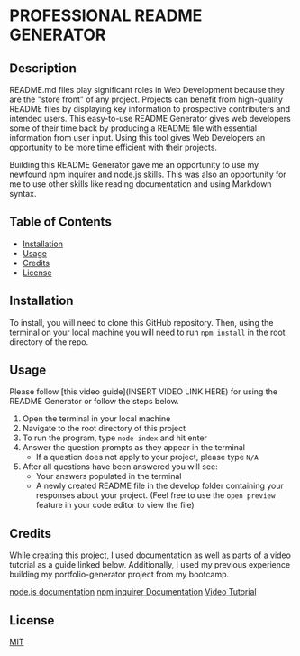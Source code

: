# PROFESSIONAL README GENERATOR

## Description
README.md files play significant roles in Web Development because they are the "store front" of any project. Projects can benefit from high-quality README files by displaying key information to prospective contributers and intended users. This easy-to-use README Generator gives web developers some of their time back by producing a README file with essential information from user input. Using this tool gives Web Developers an opportunity to be more time efficient with their projects. 

Building this README Generator gave me an opportunity to use my newfound npm inquirer and node.js skills. This was also an opportunity for me to use other skills like reading documentation and using Markdown syntax.

## Table of Contents

- [Installation](#installation)
- [Usage](#usage)
- [Credits](#credits)
- [License](#license)

## Installation

To install, you will need to clone this GitHub repository. Then, using the terminal on your local machine you will need to run `npm install` in the root directory of the repo.

## Usage

Please follow [this video guide](INSERT VIDEO LINK HERE) for using the README Generator or follow the steps below.

1. Open the terminal in your local machine
1. Navigate to the root directory of this project
1. To run the program, type `node index` and hit enter
1. Answer the question prompts as they appear in the terminal
    - If a question does not apply to your project, please type `N/A`
1. After all questions have been answered you will see:
    - Your answers populated in the terminal
    - A newly created README file in the develop folder containing your responses about your project. (Feel free to use the `open preview` feature in your code editor to view the file)

## Credits

While creating this project, I used documentation as well as parts of a video tutorial as a guide linked below. Additionally, I used my previous experience building my portfolio-generator project from my bootcamp.

[node.js documentation](https://nodejs.org/dist/latest-v12.x/docs/api/fs.html)
[npm inquirer Documentation](https://www.npmjs.com/package/inquirer/v/8.2.4)
[Video Tutorial](https://www.youtube.com/watch?v=QFV7jzu8mKw&t=927s)

## License

[MIT](https://spdx.org/licenses/MIT.html)
